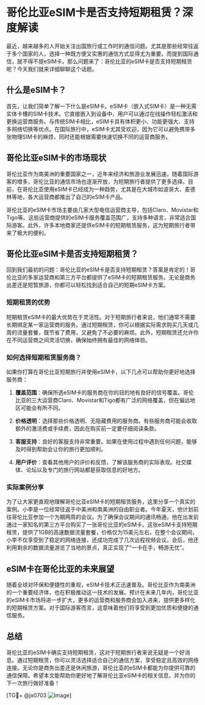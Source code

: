 # 哥伦比亚eSIM卡是否支持短期租赁？深度解读

最近，越来越多的人开始关注出国旅行或工作时的通信问题。尤其是那些经常往返于多个国家的人，选择一种既方便又实惠的通信方式显得尤为重要。而提到国际通信，就不得不提eSIM卡。那么问题来了：哥伦比亚的eSIM卡是否支持短期租赁呢？今天我们就来详细聊聊这个话题。

## 什么是eSIM卡？

首先，让我们简单了解一下什么是eSIM卡。eSIM卡（嵌入式SIM卡）是一种无需实体卡槽的SIM卡技术。它直接嵌入到设备中，用户可以通过在线操作轻松激活和更换运营商服务。与传统SIM卡相比，eSIM卡具有体积更小、功能更强大、支持多网络切换等优点。在国际旅行中，eSIM卡尤其受欢迎，因为它可以避免携带多张物理SIM卡的麻烦，同时还能根据需要快速切换不同的运营商服务。

## 哥伦比亚eSIM卡的市场现状

哥伦比亚作为南美洲的重要国家之一，近年来经济和旅游业发展迅速。随着国际游客的增多，哥伦比亚的通信市场也逐渐开放，为短期旅行者提供了更多选择。目前，在哥伦比亚使用eSIM卡已经成为一种趋势，尤其是在大城市如波哥大、麦德林等地，各大运营商都推出了自己的eSIM卡产品。

哥伦比亚的eSIM卡市场主要由几家大型电信运营商主导，包括Claro、Movistar和Tigo等。这些运营商提供的eSIM卡服务覆盖范围广，支持多种语言，非常适合国际游客。此外，许多本地商家还提供eSIM卡的短期租赁服务，这为短期旅行者带来了极大的便利。

## 哥伦比亚eSIM卡是否支持短期租赁？

回到我们最初的问题：哥伦比亚的eSIM卡是否支持短期租赁？答案是肯定的！哥伦比亚的多家运营商和第三方平台都提供了eSIM卡的短期租赁服务。无论是商务出差还是短暂旅游，你都可以轻松找到适合自己的短期eSIM卡方案。

### 短期租赁的优势

短期租赁eSIM卡的最大优势在于灵活性。对于短期旅行者来说，他们通常不需要长期绑定某一家运营商的服务。通过短期租赁，你可以根据实际需求购买几天或几周的流量套餐，既节省了费用，又避免了不必要的麻烦。此外，短期租赁还允许你在不同运营商之间灵活切换，确保始终拥有最佳的网络体验。

### 如何选择短期租赁服务商？

如果你打算在哥伦比亚短期旅行并使用eSIM卡，以下几点可以帮助你更好地选择服务商：

1. **覆盖范围**：确保所选eSIM卡的服务商在你的目的地有良好的信号覆盖。哥伦比亚的三大运营商Claro、Movistar和Tigo都有广泛的网络覆盖，但在偏远地区可能会有所不同。
   
2. **价格透明**：选择那些价格透明、无隐藏费用的服务商。有些服务商可能会收取额外的激活费或手续费，因此在购买前一定要仔细阅读条款。

3. **客服支持**：良好的客服支持非常重要。如果在使用过程中遇到任何问题，能够及时得到帮助会让你的旅行更加顺利。

4. **用户评价**：查看其他用户的评价和反馈，了解该服务商的实际表现。社交媒体、论坛以及专门的旅行网站都是获取信息的好地方。

### 实际案例分享

为了让大家更直观地理解哥伦比亚eSIM卡的短期租赁服务，这里分享一个真实的案例。小李是一位经常往返于中美洲和南美洲的自由职业者。今年夏天，他计划前往哥伦比亚参加一个为期两周的会议。为了确保会议期间的通讯畅通，他在出发前通过一家知名的第三方平台购买了一张哥伦比亚的eSIM卡。这张eSIM卡支持短期租赁，提供了1GB的高速数据流量套餐，价格仅为15美元左右。在整个会议期间，小李不仅享受到了稳定的网络连接，还成功完成了几次远程视频会议。会后，他还利用剩余的数据流量游览了当地的景点，真正实现了“一卡在手，畅游无忧”。

## eSIM卡在哥伦比亚的未来展望

随着全球对环保和便捷性的重视，eSIM卡技术正迅速普及。哥伦比亚作为南美洲的一个重要经济体，也在积极推动这一技术的发展。预计在未来几年内，哥伦比亚的eSIM卡市场将进一步扩大，更多的运营商和服务商会加入进来，提供更多样化的短期租赁方案。对于国际游客而言，这意味着他们将享受到更加优质和便捷的通信服务。

## 总结

哥伦比亚的eSIM卡确实支持短期租赁，这对于短期旅行者来说无疑是一个好消息。通过短期租赁，你可以灵活选择适合自己的通信方案，享受稳定且高效的网络连接。无论你是商务出差还是休闲旅游，哥伦比亚的eSIM卡都能为你提供可靠的通信保障。希望本文能帮助你更好地了解哥伦比亚eSIM卡的相关信息，并为你的下一次旅行做好准备！

[TG💪+ @jx0703 ![Image](https://github.com/user-attachments/assets/dbca1d08-cadb-493c-b0ec-ad6f7a83f270)]